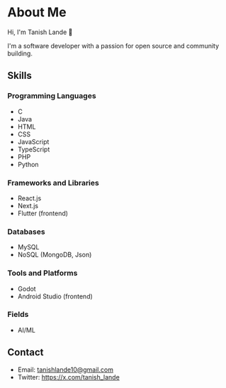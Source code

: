 # About Me

Hi, I'm Tanish Lande 👋

I'm a software developer with a passion for open source and community building.

## Skills

### Programming Languages

- C
- Java
- HTML
- CSS
- JavaScript
- TypeScript
- PHP
- Python

### Frameworks and Libraries

- React.js
- Next.js
- Flutter (frontend)

### Databases

- MySQL
- NoSQL (MongoDB, Json)

### Tools and Platforms

- Godot
- Android Studio (frontend)

### Fields

- AI/ML

## Contact

- Email: tanishlande10@gmail.com
- Twitter: https://x.com/tanish_lande

